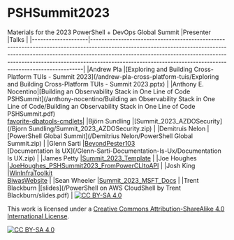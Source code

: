# PSHSummit2023
Materials for the 2023 PowerShell + DevOps Global Summit
|Presenter           |Talks                                                                                                                                                                                                                                                                                                                |
|--------------------|---------------------------------------------------------------------------------------------------------------------------------------------------------------------------------------------------------------------------------------------------------------------------------------------------------------------|
|Andrew Pla          |[Exploring and Building Cross-Platform TUIs - Summit 2023](/andrew-pla-cross-platform-tuis/Exploring and Building Cross-Platform TUIs - Summit 2023.pptx)                                                                                                                                                            |
|Anthony E. Nocentino|[Building an Observability Stack in One Line of Code PSHSummit](/anthony-nocentino/Building an Observability Stack in One Line of Code/Building an Observability Stack in One Line of Code PSHSummit.pdf)<br/>[favorite-dbatools-cmdlets](/anthony-nocentino/favorite-dbatools-cmdlets/favorite-dbatools-cmdlets.pdf)|
|Björn Sundling      |[Summit_2023_AZDOSecurity](/Bjorn Sundling/Summit_2023_AZDOSecurity.zip)                                                                                                                                                                                                                                             |
|Demitruis Nelon     |[PowerShell Global Summit](/Demitrius Nelon/PowerShell Global Summit.zip)                                                                                                                                                                                                                                            |
|Glenn Sarti         |[BeyondPester103](/Glenn-Sarti-Beyond-Pester-103/BeyondPester103.zip)<br/>[Documentation Is UX](/Glenn-Sarti-Documentation-Is-Ux/Documentation Is UX.zip)                                                                                                                                                            |
|James Petty         |[Summit_2023_Template](/Summit_2023_Template.pptx)                                                                                                                                                                                                                                                                   |
|Joe Houghes         |[JoeHoughes_PSHSummit2023_FromPowerCLItoAPI](/JoeHoughes/JoeHoughes_PSHSummit2023_FromPowerCLItoAPI.zip)                                                                                                                                                                                                             |
|Josh King           |[WinInfraToolkit](/Josh-King-Superpowered-Windows-Infrastructure-Toolkit/WinInfraToolkit.pptx)<br/>[BiwasWebsite](/Josh-King-Superpowered-Windows-Infrastructure-Toolkit/Demos/files/BiwasWebsite.zip)                                                                                                               |
|Sean Wheeler        |[Summit_2023_MSFT_Docs](/sdwheeler/Summit_2023_MSFT_Docs.pptx)                                                                                                                                                                                                                                                       |
|Trent Blackburn     |[slides](/PowerShell on AWS CloudShell by Trent Blackburn/slides.pdf)                                                                                                                                                                                                                                                |
[![CC BY-SA 4.0][cc-by-sa-shield]][cc-by-sa]

This work is licensed under a
[Creative Commons Attribution-ShareAlike 4.0 International License][cc-by-sa].

[![CC BY-SA 4.0][cc-by-sa-image]][cc-by-sa]

[cc-by-sa]: http://creativecommons.org/licenses/by-sa/4.0/
[cc-by-sa-image]: https://licensebuttons.net/l/by-sa/4.0/88x31.png
[cc-by-sa-shield]: https://img.shields.io/badge/License-CC%20BY--SA%204.0-lightgrey.svg
